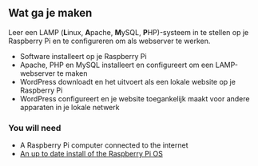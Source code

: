 ## Wat ga je maken
Leer een LAMP (**L**inux, **A**pache, **M**ySQL, **P**HP)-systeem in te stellen op je Raspberry Pi en te configureren om als webserver te werken.

 - Software installeert op je Raspberry Pi
 - Apache, PHP en MySQL installeert en configureert om een LAMP-webserver te maken
 - WordPress downloadt en het uitvoert als een lokale website op je Raspberry Pi
 - WordPress configureert en je website toegankelijk maakt voor andere apparaten in je lokale netwerk


### You will need
- A Raspberry Pi computer connected to the internet
- [An up to date install of the Raspberry Pi OS](https://www.raspberrypi.org/downloads/)
